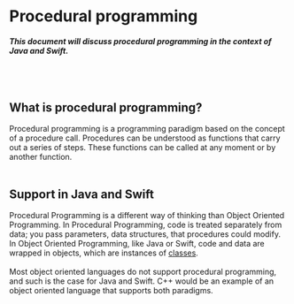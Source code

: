 # Procedural programming
#### *This document will discuss procedural programming in the context of Java and Swift.*

<br></br>
## What is procedural programming?
Procedural programming is a programming paradigm based on the concept of a procedure call. Procedures can be understood as functions that carry out a series of steps. These functions can be called at any moment or by another function.
<br></br>
## Support in Java and Swift
Procedural Programming is a different way of thinking than Object Oriented Programming. In Procedural Programming, code is treated separately from data; you pass parameters, data structures, that procedures could modify. In Object Oriented Programming, like Java or Swift, code and data are wrapped in objects, which are instances of [classes](https://github.com/mromerom/CS4330-FinalProject/blob/master/Topics/Classes/classes.md).
<br></br>
Most object oriented languages do not support procedural programming, and such is the case for Java and Swift. C++ would be an example of an object oriented language that supports both paradigms.
